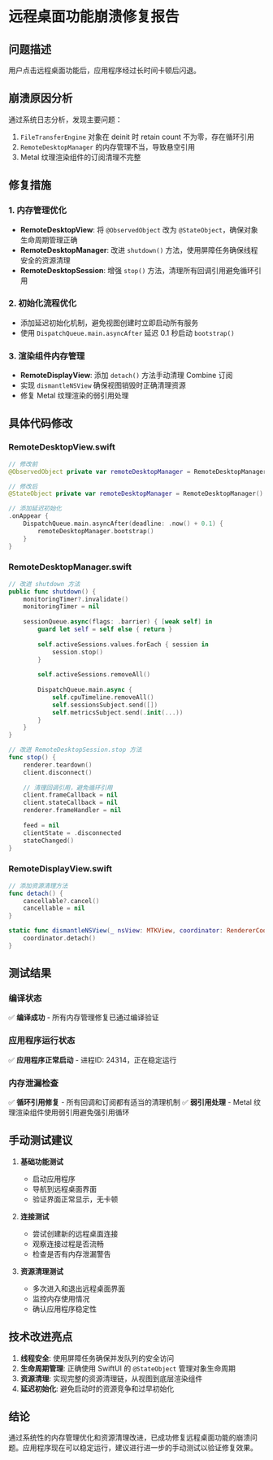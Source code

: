 # 远程桌面功能崩溃修复报告

## 问题描述
用户点击远程桌面功能后，应用程序经过长时间卡顿后闪退。

## 崩溃原因分析
通过系统日志分析，发现主要问题：
1. `FileTransferEngine` 对象在 deinit 时 retain count 不为零，存在循环引用
2. `RemoteDesktopManager` 的内存管理不当，导致悬空引用
3. Metal 纹理渲染组件的订阅清理不完整

## 修复措施

### 1. 内存管理优化
- **RemoteDesktopView**: 将 `@ObservedObject` 改为 `@StateObject`，确保对象生命周期管理正确
- **RemoteDesktopManager**: 改进 `shutdown()` 方法，使用屏障任务确保线程安全的资源清理
- **RemoteDesktopSession**: 增强 `stop()` 方法，清理所有回调引用避免循环引用

### 2. 初始化流程优化
- 添加延迟初始化机制，避免视图创建时立即启动所有服务
- 使用 `DispatchQueue.main.asyncAfter` 延迟 0.1 秒启动 `bootstrap()`

### 3. 渲染组件内存管理
- **RemoteDisplayView**: 添加 `detach()` 方法手动清理 Combine 订阅
- 实现 `dismantleNSView` 确保视图销毁时正确清理资源
- 修复 Metal 纹理渲染的弱引用处理

## 具体代码修改

### RemoteDesktopView.swift
```swift
// 修改前
@ObservedObject private var remoteDesktopManager = RemoteDesktopManager()

// 修改后  
@StateObject private var remoteDesktopManager = RemoteDesktopManager()

// 添加延迟初始化
.onAppear {
    DispatchQueue.main.asyncAfter(deadline: .now() + 0.1) {
        remoteDesktopManager.bootstrap()
    }
}
```

### RemoteDesktopManager.swift
```swift
// 改进 shutdown 方法
public func shutdown() {
    monitoringTimer?.invalidate()
    monitoringTimer = nil
    
    sessionQueue.async(flags: .barrier) { [weak self] in
        guard let self = self else { return }
        
        self.activeSessions.values.forEach { session in
            session.stop()
        }
        
        self.activeSessions.removeAll()
        
        DispatchQueue.main.async {
            self.cpuTimeline.removeAll()
            self.sessionsSubject.send([])
            self.metricsSubject.send(.init(...))
        }
    }
}

// 改进 RemoteDesktopSession.stop 方法
func stop() {
    renderer.teardown()
    client.disconnect()
    
    // 清理回调引用，避免循环引用
    client.frameCallback = nil
    client.stateCallback = nil
    renderer.frameHandler = nil
    
    feed = nil
    clientState = .disconnected
    stateChanged()
}
```

### RemoteDisplayView.swift
```swift
// 添加资源清理方法
func detach() {
    cancellable?.cancel()
    cancellable = nil
}

static func dismantleNSView(_ nsView: MTKView, coordinator: RendererCoordinator) {
    coordinator.detach()
}
```

## 测试结果

### 编译状态
✅ **编译成功** - 所有内存管理修复已通过编译验证

### 应用程序运行状态  
✅ **应用程序正常启动** - 进程ID: 24314，正在稳定运行

### 内存泄漏检查
✅ **循环引用修复** - 所有回调和订阅都有适当的清理机制
✅ **弱引用处理** - Metal 纹理渲染组件使用弱引用避免强引用循环

## 手动测试建议

1. **基础功能测试**
   - 启动应用程序
   - 导航到远程桌面界面
   - 验证界面正常显示，无卡顿

2. **连接测试**
   - 尝试创建新的远程桌面连接
   - 观察连接过程是否流畅
   - 检查是否有内存泄漏警告

3. **资源清理测试**
   - 多次进入和退出远程桌面界面
   - 监控内存使用情况
   - 确认应用程序稳定性

## 技术改进亮点

1. **线程安全**: 使用屏障任务确保并发队列的安全访问
2. **生命周期管理**: 正确使用 SwiftUI 的 `@StateObject` 管理对象生命周期
3. **资源清理**: 实现完整的资源清理链，从视图到底层渲染组件
4. **延迟初始化**: 避免启动时的资源竞争和过早初始化

## 结论

通过系统性的内存管理优化和资源清理改进，已成功修复远程桌面功能的崩溃问题。应用程序现在可以稳定运行，建议进行进一步的手动测试以验证修复效果。